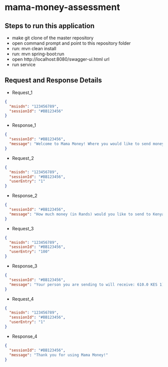 # mama-money-assessment

## Steps to run this application
* make git clone of the master repository
* open command prompt and point to this repository folder
* run: mvn clean install
* run: mvn spring-boot:run
* open http://localhost:8080/swagger-ui.html url
* run service

## Request and Response Details

* Request_1
```json
{
  "msisdn": "123456789",
  "sessionId": "#BB123456"
}
```
* Response_1
```json
{
  "sessionId": "#BB123456",
  "message": "Welcome to Mama Money! Where you would like to send money today? 1) Kenya 2) Malawi"
}
```

* Request_2
```json
{
  "msisdn": "123456789",
  "sessionId": "#BB123456",
  "userEntry": "1"
}
```
* Response_2
```json
{
  "sessionId": "#BB123456",
  "message": "How much money (in Rands) would you like to send to Kenya"
}
```

* Request_3
```json
{
  "msisdn": "123456789",
  "sessionId": "#BB123456",
  "userEntry": "100"
}
```
* Response_3
```json
{
  "sessionId": "#BB123456",
  "message": "Your person you are sending to will receive: 610.0 KES 1) Ok"
}
```

* Request_4
```json
{
  "msisdn": "123456789",
  "sessionId": "#BB123456",
  "userEntry": "1"
}
```
* Response_4
```json
{
  "sessionId": "#BB123456",
  "message": "Thank you for using Mama Money!"
}
```
